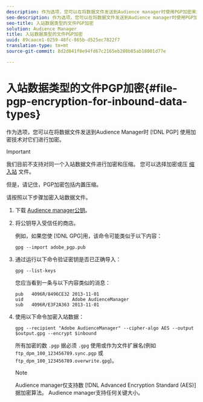 ```yaml
---
description: 作为选项，您可以在将数据文件发送到Audience manager时使用PGP加密来加密它们。
seo-description: 作为选项，您可以在将数据文件发送到Audience manager时使用PGP加密来加密它们。
seo-title: 入站数据类型的文件PGP加密
solution: Audience Manager
title: 入站数据类型的文件PGP加密
uuid: 89caace1-0259-48fc-865b-d525ec7822f7
translation-type: tm+mt
source-git-commit: 8d2d841f8e94fd67c2165eb280b85ab18001d77e

---
```



# 入站数据类型的文件PGP加密{#file-pgp-encryption-for-inbound-data-types}

作为选项，您可以在将数据文件发送到Audience Manager时 [!DNL PGP] 使用加密技术对它们进行加密。

<!-- c_encryption.xml -->

>[!IMPORTANT]
>
>我们目前不支持对同一个入站数据文件进行加密和压缩。 您可以选择加密或压 [缩入站](../../../integration/sending-audience-data/batch-data-transfer-explained/inbound-file-compression.md) 文件。
>
> 但是，请记住，PGP加密包括内置压缩。

请按照以下步骤加密入站数据文件。

1. 下载 [Audience manager公钥](./assets/adobe_pgp.pub)。
1. 将公钥导入受信任的商店。

   例如，如果您使 [!DNL GPG]用，该命令可能类似于以下内容：

   `gpg --import adobe_pgp.pub`

1. 通过运行以下命令验证密钥是否已正确导入：

   `gpg --list-keys`

   您应当看到一条与以下内容类似的消息：

   ```
   pub   4096R/8496CE32 2013-11-01
   uid                  Adobe AudienceManager
   sub   4096R/E3F2A363 2013-11-01
   ```

1. 使用以下命令加密入站数据：

   `gpg --recipient "Adobe AudienceManager" --cipher-algo AES --output $output.gpg --encrypt $inbound`

   所有加密的数 `.pgp` 据必须 `.gpg` 使用或作为文件扩展名(例如 `ftp_dpm_100_123456789.sync.pgp` 或 `ftp_dpm_100_123456789.overwrite.gpg`)。

   >[!NOTE]
   >
   >Audience manager仅支持数 [!DNL Advanced Encryption Standard (AES)] 据加密算法。 Audience manager支持任何关键大小。
